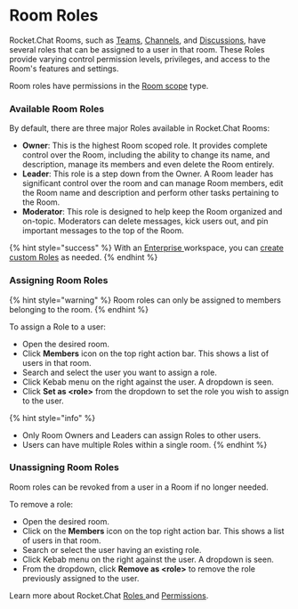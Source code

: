 # Room Roles

Rocket.Chat Rooms, such as [Teams](teams/), [Channels](channels/), and [Discussions](../../workspace-administration/settings/discussion.md), have several roles that can be assigned to a user in that room. These Roles provide varying control permission levels, privileges, and access to the Room's features and settings.

Room roles have permissions in the [Room scope](../../workspace-administration/permissions/#scope-of-roles) type.

### Available Room Roles

By default, there are three major Roles available in Rocket.Chat Rooms:

* **Owner**: This is the highest Room scoped role. It provides complete control over the Room, including the ability to change its name, and description, manage its members and even delete the Room entirely.
* **Leader**: This role is a step down from the Owner. A Room leader has significant control over the room and can manage Room members, edit the Room name and description and perform other tasks pertaining to the Room.
* **Moderator**: This role is designed to help keep the Room organized and on-topic. Moderators can delete messages, kick users out, and pin important messages to the top of the Room.

{% hint style="success" %}
With an [Enterprise ](../../workspace-administration/settings/enterprise.md)workspace, you can [create custom Roles](../../workspace-administration/permissions/#creating-custom-roles) as needed.
{% endhint %}

### Assigning Room Roles

{% hint style="warning" %}
Room roles can only be assigned to members belonging to the room.
{% endhint %}

To assign a Role to a user:

* Open the desired room.
* Click  **Members** icon on the top right action bar. This shows a list of users in that room.
* Search and select the user you want to assign a role.
* Click Kebab menu on the right against the user. A dropdown is seen.
* Click **Set as \<role>** from the dropdown to set the role you wish to assign to the user.

{% hint style="info" %}
* Only Room Owners and Leaders can assign Roles to other users.
* Users can have multiple Roles within a single room.
{% endhint %}

### Unassigning Room Roles

Room roles can be revoked from a user in a Room if no longer needed.

To remove a role:

* Open the desired room.
* &#x20;Click on the **Members** icon on the top right action bar. This shows a list of users in that room.
* Search or select the user having an existing role.
* Click Kebab menu on the right against the user. A dropdown is seen.
* From the dropdown, click **Remove as \<role>** to remove the role previously assigned to the user.

Learn more about Rocket.Chat [Roles ](../../../setup-and-configure/roles-in-rocket.chat.md)and [Permissions](../../workspace-administration/permissions/).
